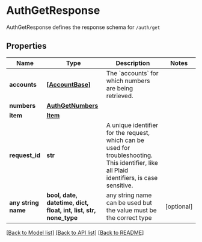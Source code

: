 # AuthGetResponse

AuthGetResponse defines the response schema for `/auth/get`

## Properties
Name | Type | Description | Notes
------------ | ------------- | ------------- | -------------
**accounts** | [**[AccountBase]**](AccountBase.md) | The &#x60;accounts&#x60; for which numbers are being retrieved. | 
**numbers** | [**AuthGetNumbers**](AuthGetNumbers.md) |  | 
**item** | [**Item**](Item.md) |  | 
**request_id** | **str** | A unique identifier for the request, which can be used for troubleshooting. This identifier, like all Plaid identifiers, is case sensitive. | 
**any string name** | **bool, date, datetime, dict, float, int, list, str, none_type** | any string name can be used but the value must be the correct type | [optional]

[[Back to Model list]](../README.md#documentation-for-models) [[Back to API list]](../README.md#documentation-for-api-endpoints) [[Back to README]](../README.md)


